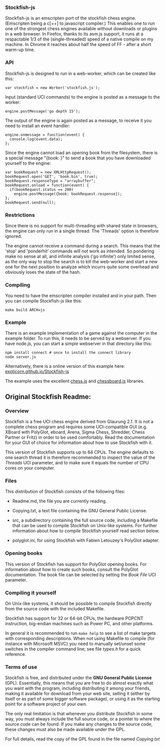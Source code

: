### Stockfish-js

Stockfish-js is an emscripten port of the stockfish chess engine.
(Emscripten being a c[++] to javascript compiler.)
This enables one to run one of the strongest chess engines available
without downloads or plugins in a web browser.
In Firefox, thanks to its asm.js support, it runs at a respactable
1/3 of the (single-threaded) speed of a native compile on my machine.
In Chrome it reaches about half the speed of FF - after a short
warm-up time.

### API

Stockfish-js is designed to run in a web-worker, which can be created
like this:

    var stockfish = new Worker('stockfish.js');

Input (standard UCI commands) to the engine is posted as a message to the worker:

    engine.postMessage('go depth 15');

The output of the engine is again posted as a message, to receive it
you need to install an event handler:

    engine.onmessage = function(event) {
      console.log(event.data);
    };

Since the engine cannot load an opening book from the filesystem, there
is a special message "{book: <binary polglot book data>}" to send a book
that you have downloaded yourself to the engine:

    var bookRequest = new XMLHttpRequest();
    bookRequest.open('GET', 'book.bin', true);
    bookRequest.responseType = "arraybuffer";
    bookRequest.onload = function(event) {
      if(bookRequest.status == 200)
        engine.postMessage({book: bookRequest.response});
    };
    bookRequest.send(null);

### Restrictions

Since there is no support for multi-threading with shared state in browsers,
the engine can only run in a single thread. The 'Threads' option is therefore
ignored.

The engine cannot receive a command during a search. This means that the
'stop' and 'ponderhit' commands will not work as intended.
So pondering make no sense at all, and infinite analysis ('go infinite')
only limited sense, as the only way to stop the search is to kill the
web-worker and start a new one for the next position to analyze which
incurrs quite some overhead and obviously loses the state of the hash.

### Compiling

You need to have the emscripten compiler installed and in your path.
Then you can compile Stockfish-js like this:

    make build ARCH=js

### Example

There is an example implementation of a game against the computer in
the example folder. To run this, it needs to be served by a webserver.
If you have node.js, you can start a simple webserver in that directory
like this:

    npm install connect # once to install the connect library
    node server.js

Alternatively, there is a online version of this example here:
[exoticorn.github.io/Stockfish-js](http://exoticorn.github.io/Stockfish-js)

The example uses the excellent [chess.js](http://github.com/jhlywa/chess.js)
and [chessboard.js](http://chessboardjs.com/) libraries.

## Original Stockfish Readme:

### Overview

Stockfish is a free UCI chess engine derived from Glaurung 2.1. It is
not a complete chess program and requires some UCI-compatible GUI
(e.g. XBoard with PolyGlot, eboard, Arena, Sigma Chess, Shredder, Chess
Partner or Fritz) in order to be used comfortably. Read the
documentation for your GUI of choice for information about how to use
Stockfish with it.

This version of Stockfish supports up to 64 CPUs. The engine defaults
to one search thread it is therefore recommended to inspect the value of
the *Threads* UCI parameter, and to make sure it equals the number of CPU
cores on your computer.


### Files

This distribution of Stockfish consists of the following files:

  * Readme.md, the file you are currently reading.

  * Copying.txt, a text file containing the GNU General Public License.

  * src, a subdirectory containing the full source code, including a Makefile
    that can be used to compile Stockfish on Unix-like systems. For further
    information about how to compile Stockfish yourself read section below.

  * polyglot.ini, for using Stockfish with Fabien Letouzey's PolyGlot
    adapter.


### Opening books

This version of Stockfish has support for PolyGlot opening books. For
information about how to create such books, consult the PolyGlot
documentation. The book file can be selected by setting the *Book File*
UCI parameter.


### Compiling it yourself

On Unix-like systems, it should be possible to compile Stockfish
directly from the source code with the included Makefile.

Stockfish has support for 32 or 64-bit CPUs, the hardware POPCNT
instruction, big-endian machines such as Power PC, and other platforms.

In general it is recommended to run `make help` to see a list of make
targets with corresponding descriptions. When not using Makefile to
compile (for instance with Microsoft MSVC) you need to manually
set/unset some switches in the compiler command line; see file *types.h*
for a quick reference.


### Terms of use

Stockfish is free, and distributed under the **GNU General Public License**
(GPL). Essentially, this means that you are free to do almost exactly
what you want with the program, including distributing it among your
friends, making it available for download from your web site, selling
it (either by itself or as part of some bigger software package), or
using it as the starting point for a software project of your own.

The only real limitation is that whenever you distribute Stockfish in
some way, you must always include the full source code, or a pointer
to where the source code can be found. If you make any changes to the
source code, these changes must also be made available under the GPL.

For full details, read the copy of the GPL found in the file named
*Copying.txt*
